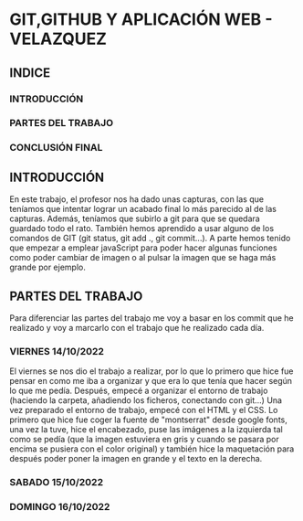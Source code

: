 # GIT,GITHUB Y APLICACIÓN WEB - VELAZQUEZ
## INDICE
### INTRODUCCIÓN
### PARTES DEL TRABAJO
### CONCLUSIÓN FINAL


## INTRODUCCIÓN
En este trabajo, el profesor nos ha dado unas capturas, con las que 
teníamos que intentar lograr un acabado final lo más parecido al de las 
capturas. Además, teníamos que subirlo a git para que se quedara guardado
todo el rato. También hemos aprendido a usar alguno de los comandos de GIT
(git status, git add ., git commit...). A parte hemos tenido que empezar a 
emplear javaScript para poder hacer algunas funciones como poder cambiar de 
imagen o al pulsar la imagen que se haga más grande por ejemplo.

## PARTES DEL TRABAJO
Para diferenciar las partes del trabajo me voy a basar en los commit que he
realizado y voy a marcarlo con el trabajo que he realizado cada día.

### VIERNES 14/10/2022
El viernes se nos dio el trabajo a realizar, por lo que lo primero que hice
fue pensar en como me iba a organizar y que era lo que tenía que hacer 
según lo que me pedía.
Después, empecé a organizar el entorno de trabajo (haciendo la carpeta, 
añadiendo los ficheros, conectando con git...)
Una vez preparado el entorno de trabajo, empecé con el HTML y el CSS.
Lo primero que hice fue coger la fuente de "montserrat" desde google fonts,
una vez la tuve, hice el encabezado, puse las imágenes a la izquierda
tal como se pedía (que la imagen estuviera en gris y cuando se pasara por 
encima se pusiera con el color original) y también hice la maquetación para 
después poder poner la imagen en grande y el texto en la derecha.
### SABADO 15/10/2022

### DOMINGO 16/10/2022